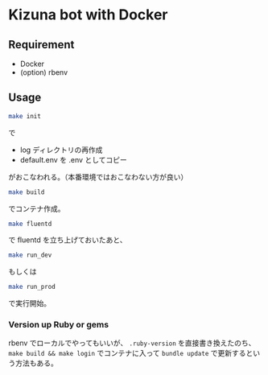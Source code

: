 # Kizuna bot with Docker

## Requirement

* Docker
* (option) rbenv

## Usage

```sh
make init
```

で

* log ディレクトリの再作成
* default.env を .env としてコピー

がおこなわれる。（本番環境ではおこなわない方が良い）

```sh
make build
```

でコンテナ作成。

```sh
make fluentd
```

で fluentd を立ち上げておいたあと、

```sh
make run_dev
```

もしくは

```sh
make run_prod
```

で実行開始。


### Version up Ruby or gems

rbenv でローカルでやってもいいが、 `.ruby-version` を直接書き換えたのち、  
`make build && make login` でコンテナに入って `bundle update` で更新するという方法もある。
